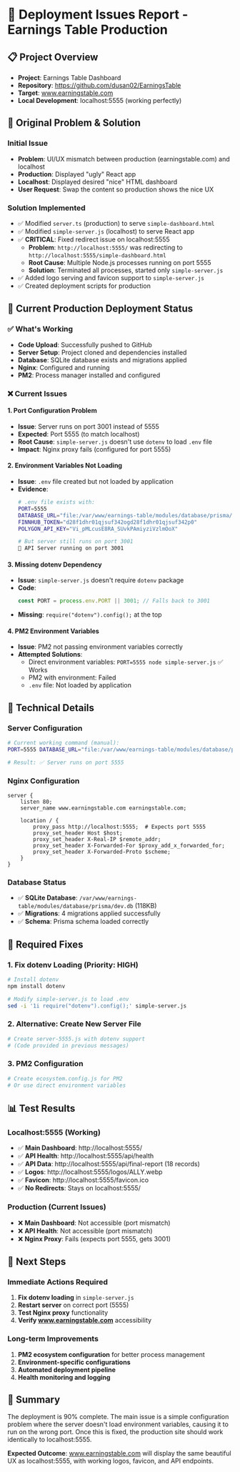# 🚨 Deployment Issues Report - Earnings Table Production

## 📋 Project Overview
- **Project**: Earnings Table Dashboard
- **Repository**: https://github.com/dusan02/EarningsTable
- **Target**: www.earningstable.com
- **Local Development**: localhost:5555 (working perfectly)

## 🎯 Original Problem & Solution
### Initial Issue
- **Problem**: UI/UX mismatch between production (earningstable.com) and localhost
- **Production**: Displayed "ugly" React app
- **Localhost**: Displayed desired "nice" HTML dashboard
- **User Request**: Swap the content so production shows the nice UX

### Solution Implemented
- ✅ Modified `server.ts` (production) to serve `simple-dashboard.html`
- ✅ Modified `simple-server.js` (localhost) to serve React app
- ✅ **CRITICAL**: Fixed redirect issue on localhost:5555
  - **Problem**: `http://localhost:5555/` was redirecting to `http://localhost:5555/simple-dashboard.html`
  - **Root Cause**: Multiple Node.js processes running on port 5555
  - **Solution**: Terminated all processes, started only `simple-server.js`
- ✅ Added logo serving and favicon support to `simple-server.js`
- ✅ Created deployment scripts for production

## 🚀 Current Production Deployment Status

### ✅ What's Working
- **Code Upload**: Successfully pushed to GitHub
- **Server Setup**: Project cloned and dependencies installed
- **Database**: SQLite database exists and migrations applied
- **Nginx**: Configured and running
- **PM2**: Process manager installed and configured

### ❌ Current Issues

#### 1. **Port Configuration Problem**
- **Issue**: Server runs on port 3001 instead of 5555
- **Expected**: Port 5555 (to match localhost)
- **Root Cause**: `simple-server.js` doesn't use `dotenv` to load `.env` file
- **Impact**: Nginx proxy fails (configured for port 5555)

#### 2. **Environment Variables Not Loading**
- **Issue**: `.env` file created but not loaded by application
- **Evidence**: 
  ```bash
  # .env file exists with:
  PORT=5555
  DATABASE_URL="file:/var/www/earnings-table/modules/database/prisma/dev.db"
  FINNHUB_TOKEN="d28f1dhr01qjsuf342ogd28f1dhr01qjsuf342p0"
  POLYGON_API_KEY="Vi_pMLcusE8RA_SUvkPAmiyziVzlmOoX"
  
  # But server still runs on port 3001
  🚀 API Server running on port 3001
  ```

#### 3. **Missing dotenv Dependency**
- **Issue**: `simple-server.js` doesn't require `dotenv` package
- **Code**: 
  ```javascript
  const PORT = process.env.PORT || 3001; // Falls back to 3001
  ```
- **Missing**: `require("dotenv").config();` at the top

#### 4. **PM2 Environment Variables**
- **Issue**: PM2 not passing environment variables correctly
- **Attempted Solutions**:
  - Direct environment variables: `PORT=5555 node simple-server.js` ✅ Works
  - PM2 with environment: Failed
  - `.env` file: Not loaded by application

## 🔧 Technical Details

### Server Configuration
```bash
# Current working command (manual):
PORT=5555 DATABASE_URL="file:/var/www/earnings-table/modules/database/prisma/dev.db" FINNHUB_TOKEN="d28f1dhr01qjsuf342ogd28f1dhr01qjsuf342p0" POLYGON_API_KEY="Vi_pMLcusE8RA_SUvkPAmiyziVzlmOoX" node simple-server.js

# Result: ✅ Server runs on port 5555
```

### Nginx Configuration
```nginx
server {
    listen 80;
    server_name www.earningstable.com earningstable.com;
    
    location / {
        proxy_pass http://localhost:5555;  # Expects port 5555
        proxy_set_header Host $host;
        proxy_set_header X-Real-IP $remote_addr;
        proxy_set_header X-Forwarded-For $proxy_add_x_forwarded_for;
        proxy_set_header X-Forwarded-Proto $scheme;
    }
}
```

### Database Status
- ✅ **SQLite Database**: `/var/www/earnings-table/modules/database/prisma/dev.db` (118KB)
- ✅ **Migrations**: 4 migrations applied successfully
- ✅ **Schema**: Prisma schema loaded correctly

## 🎯 Required Fixes

### 1. **Fix dotenv Loading (Priority: HIGH)**
```bash
# Install dotenv
npm install dotenv

# Modify simple-server.js to load .env
sed -i '1i require("dotenv").config();' simple-server.js
```

### 2. **Alternative: Create New Server File**
```bash
# Create server-5555.js with dotenv support
# (Code provided in previous messages)
```

### 3. **PM2 Configuration**
```bash
# Create ecosystem.config.js for PM2
# Or use direct environment variables
```

## 📊 Test Results

### Localhost:5555 (Working)
- ✅ **Main Dashboard**: http://localhost:5555/
- ✅ **API Health**: http://localhost:5555/api/health
- ✅ **API Data**: http://localhost:5555/api/final-report (18 records)
- ✅ **Logos**: http://localhost:5555/logos/ALLY.webp
- ✅ **Favicon**: http://localhost:5555/favicon.ico
- ✅ **No Redirects**: Stays on localhost:5555/

### Production (Current Issues)
- ❌ **Main Dashboard**: Not accessible (port mismatch)
- ❌ **API Health**: Not accessible (port mismatch)
- ❌ **Nginx Proxy**: Fails (expects port 5555, gets 3001)

## 🚀 Next Steps

### Immediate Actions Required
1. **Fix dotenv loading** in `simple-server.js`
2. **Restart server** on correct port (5555)
3. **Test Nginx proxy** functionality
4. **Verify www.earningstable.com** accessibility

### Long-term Improvements
1. **PM2 ecosystem configuration** for better process management
2. **Environment-specific configurations**
3. **Automated deployment pipeline**
4. **Health monitoring and logging**

## 📝 Summary
The deployment is 90% complete. The main issue is a simple configuration problem where the server doesn't load environment variables, causing it to run on the wrong port. Once this is fixed, the production site should work identically to localhost:5555.

**Expected Outcome**: www.earningstable.com will display the same beautiful UX as localhost:5555, with working logos, favicon, and API endpoints.
